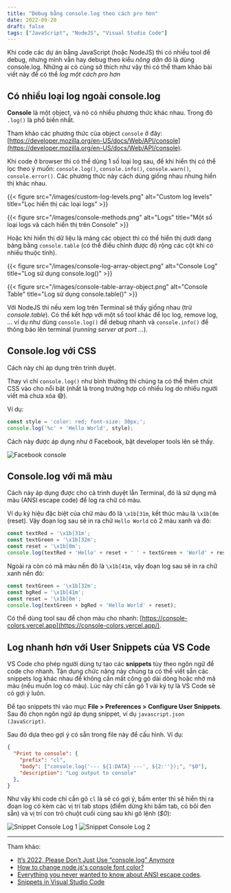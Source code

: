 ```yaml
---
title: "Debug bằng console.log theo cách pro hơn"
date: 2022-09-20
draft: false
tags: ["JavaScript", "NodeJS", "Visual Studio Code"]
---
```


Khi code các dự án bằng JavaScript (hoặc NodeJS) thì có nhiều tool để debug, nhưng mình vẫn hay debug theo kiểu *nông dân* đó là dùng console.log.
Những ai có cùng sở thích như vậy thì có thể tham khảo bài viết này để có thể *log một cách pro hơn*

## Có nhiều loại log ngoài console.log

**Console** là một object, và nó có nhiều phương thức khác nhau. Trong đó `.log()` là phổ biến nhất.

Tham khảo các phương thức của object `console` ở đây: [https://developer.mozilla.org/en-US/docs/Web/API/console](https://developer.mozilla.org/en-US/docs/Web/API/console).

Khi code ở browser thì có thể dùng 1 số loại log sau, để khi hiển thị có thể lọc theo ý muốn: `console.log()`, `console.info()`, `console.warn()`, `console.error()`. Các phương thức này cách dùng giống nhau nhưng hiển thị khác nhau.

{{< figure src="/images/custom-log-levels.png" alt="Custom log levels" title="Lọc hiển thị các loại logs" >}}

{{< figure src="/images/console-methods.png" alt="Logs" title="Một số loại logs và cách hiển thị trên Console" >}}

Hoặc khi hiển thị dữ liệu là mảng các object thì có thể hiển thị dưới dạng bảng bằng `console.table` (có thể điều chỉnh được độ rộng các cột khi có nhiều thuộc tính).

{{< figure src="/images/console-log-array-object.png" alt="Console Log" title="Log sử dụng console.log()" >}}

{{< figure src="/images/console-table-array-object.png" alt="Console Table" title="Log sử dụng console.table()" >}}

Với NodeJS thì nếu xem log trên Terminal sẽ thấy giống nhau (trừ *console.table*). Có thể kết hợp với một số tool khác để lọc log, remove log, ... ví dụ như dùng `console.log()` để debug nhanh và `console.info()` để thông báo lên terminal (*running server at port ...*).

## Console.log với CSS

Cách này chỉ áp dụng trên trình duyệt. 

Thay vì chỉ `console.log()` như bình thường thì chúng ta có thể thêm chút CSS vào cho nổi bật (nhất là trong trường hợp có nhiều log do nhiều người viết mà chưa xóa 😅).

Ví dụ:

```js
const style = 'color: red; font-size: 30px;';
console.log('%c' + 'Hello World', style);
```

Cách này được áp dụng như ở Facebook, bật developer tools lên sẽ thấy.

![Facebook console](/images/facebook-console.png)

## Console.log với mã màu

Cách này áp dụng được cho cả trình duyệt lẫn Terminal, đó là sử dụng mã màu (ANSI escape code) để log ra chữ có màu.

Ví dụ ký hiệu đặc biệt của chữ màu đỏ là `\x1b[31m`, kết thúc màu là `\x1b[0m` (reset). Vậy đoạn log sau sẽ in ra chữ `Hello World` có 2 màu xanh và đỏ:

```js
const textRed = '\x1b[31m';
const textGreen = '\x1b[32m';
const reset = '\x1b[0m';
console.log(textRed + 'Hello' + reset + ' ' + textGreen + 'World' + reset);
```

Ngoài ra còn có mã màu nền đỏ là `\x1b[41m`, vậy đoạn log sau sẽ in ra chữ xanh nền đỏ:

```js
const textGreen = '\x1b[32m';
const bgRed = '\x1b[41m';
const reset = '\x1b[0m';
console.log(textGreen + bgRed + 'Hello World' + reset);
```

Có thể dùng tool sau để chọn màu cho nhanh: [https://console-colors.vercel.app](https://console-colors.vercel.app/).

## Log nhanh hơn với User Snippets của VS Code

VS Code cho phép người dùng tự tạo các **snippets** tùy theo ngôn ngữ để code cho nhanh. Tận dụng chức năng này chúng ta có thể viết sẵn các snippets log khác nhau để không cần mất công gõ dài dòng hoặc nhớ mã màu (nếu muốn log có màu). Lúc này chỉ cần gõ 1 vài ký tự là VS Code sẽ có gợi ý luôn.

Để tạo snippets thì vào mục **File > Preferences > Configure User Snippets**. Sau đó chọn ngôn ngữ áp dụng snippet, ví dụ `javascript.json (JavaScript)`.

Sau đó dựa theo gợi ý có sẵn trong file này để cấu hình. Ví dụ:

```json
{
  "Print to console": {
    "prefix": "cl",
    "body": ["console.log('--- ${1:DATA} ---', ${2:''});", "$0"],
    "description": "Log output to console"
  },
}
```

Như vậy khi code chỉ cần gõ `cl` là sẽ có gợi ý, bấm enter thì sẽ hiển thị ra đoạn log có kèm các vị trí tab stops (điểm dừng khi bấm tab, có bôi đen sẵn) và vị trí con trỏ chuột cuối cùng sau khi gõ lệnh (*$0*):

![Snippet Console Log 1](/images/snippet-console-log-1.png)
![Snippet Console Log 2](/images/snippet-console-log-2.png)

---
Tham khảo:
- [It’s 2022, Please Don’t Just Use “console.log” Anymore](https://javascript.plainenglish.io/its-2022-please-don-t-just-use-console-log-anymore-217638337c7d)
- [How to change node.js's console font color?](https://stackoverflow.com/questions/9781218/how-to-change-node-jss-console-font-color)
- [Everything you never wanted to know about ANSI escape codes](https://notes.burke.libbey.me/ansi-escape-codes/#:~:text=ANSI%20escapes%20always%20start%20with,and%20this%20is%20basically%20why).
- [Snippets in Visual Studio Code](https://code.visualstudio.com/docs/editor/userdefinedsnippets)






